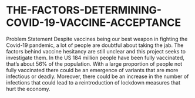 # THE-FACTORS-DETERMINING-COVID-19-VACCINE-ACCEPTANCE
Problem Statement  Despite vaccines being our best weapon in fighting the Covid-19 pandemic, a lot of people are doubtful about taking the jab. The factors behind vaccine hesitancy are still unclear and this project seeks to investigate them. In the US  184 million people have been fully vaccinated, that’s about 56% of the population. With a large proportion of people not fully vaccinated there could be an emergence of variants that are more infectious or deadly. Moreover, there could be an increase in the number of infections that could lead to a reintroduction of lockdown measures that hurt the economy.
